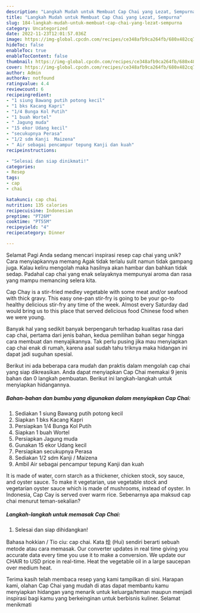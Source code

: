 ```yaml
---
description: "Langkah Mudah untuk Membuat Cap Chai yang Lezat, Sempurna"
title: "Langkah Mudah untuk Membuat Cap Chai yang Lezat, Sempurna"
slug: 184-langkah-mudah-untuk-membuat-cap-chai-yang-lezat-sempurna
category: Uncategorized
date: 2022-11-23T12:01:57.036Z
image: https://img-global.cpcdn.com/recipes/ce348afb9ca264fb/680x482cq70/cap-chai-foto-resep-utama.jpg
hideToc: false
enableToc: true
enableTocContent: false
thumbnail: https://img-global.cpcdn.com/recipes/ce348afb9ca264fb/680x482cq70/cap-chai-foto-resep-utama.jpg
cover: https://img-global.cpcdn.com/recipes/ce348afb9ca264fb/680x482cq70/cap-chai-foto-resep-utama.jpg
author: Admin
authorAv: notfound
ratingvalue: 4.4
reviewcount: 6
recipeingredient:
- "1 siung Bawang putih potong kecil"
- "1 bks Kacang Kapri"
- "1/4 Bunga Kol Putih"
- "1 buah Wortel"
- " Jagung muda"
- "15 ekor Udang kecil"
- "secukupnya Perasa"
- "1/2 sdm Kanji  Maizena"
- " Air sebagai pencampur tepung Kanji dan kuah"
recipeinstructions:

- "Selesai dan siap dinikmati!"
categories:
- Resep
tags:
- cap
- chai

katakunci: cap chai 
nutrition: 135 calories
recipecuisine: Indonesian
preptime: "PT26M"
cooktime: "PT55M"
recipeyield: "4"
recipecategory: Dinner

---
```



Selamat Pagi Anda sedang mencari inspirasi resep cap chai yang unik? Cara menyiapkannya memang Agak tidak terlalu sulit namun tidak gampang juga. Kalau keliru mengolah maka hasilnya akan hambar dan bahkan tidak sedap. Padahal cap chai yang enak selayaknya mempunyai aroma dan rasa yang mampu memancing selera kita.


Cap Chay is a stir-fried medley vegetable with some meat and/or seafood with thick gravy. This easy one-pan stir-fry is going to be your go-to healthy delicious stir-fry any time of the week. Almost every Saturday dad would bring us to this place that served delicious food Chinese food when we were young.

Banyak hal yang sedikit banyak berpengaruh terhadap kualitas rasa dari cap chai, pertama dari jenis bahan, kedua pemilihan bahan segar hingga cara membuat dan menyajikannya. Tak perlu pusing jika mau menyiapkan cap chai enak di rumah, karena asal sudah tahu triknya maka hidangan ini dapat jadi suguhan spesial.


Berikut ini ada beberapa cara mudah dan praktis dalam mengolah cap chai yang siap dikreasikan. Anda dapat menyiapkan Cap Chai memakai 9 jenis bahan dan 0 langkah pembuatan. Berikut ini langkah-langkah untuk menyiapkan hidangannya.

<!--inarticleads1-->

##### Bahan-bahan dan bumbu yang digunakan dalam menyiapkan Cap Chai:

1. Sediakan 1 siung Bawang putih potong kecil
1. Siapkan 1 bks Kacang Kapri
1. Persiapkan 1/4 Bunga Kol Putih
1. Siapkan 1 buah Wortel
1. Persiapkan  Jagung muda
1. Gunakan 15 ekor Udang kecil
1. Persiapkan secukupnya Perasa
1. Sediakan 1/2 sdm Kanji / Maizena
1. Ambil  Air sebagai pencampur tepung Kanji dan kuah


It is made of water, corn starch as a thickener, chicken stock, soy sauce, and oyster sauce. To make it vegetarian, use vegetable stock and vegetarian oyster sauce which is made of mushrooms, instead of oyster. In Indonesia, Cap Cay is served over warm rice. Sebenarnya apa maksud cap chai menurut teman-sekalian? 

<!--inarticleads2-->

##### Langkah-langkah untuk memasak Cap Chai:


1. Selesai dan siap dihidangkan!

Bahasa hokkian / Tio ciu: cap chai. Kata 烩 (Hui) sendiri berarti sebuah metode atau cara memasak. Our converter updates in real time giving you accurate data every time you use it to make a conversion. We update our CHAIR to USD price in real-time. Heat the vegetable oil in a large saucepan over medium heat. 

Terima kasih telah membaca resep yang kami tampilkan di sini. Harapan kami, olahan Cap Chai yang mudah di atas dapat membantu kamu menyiapkan hidangan yang menarik untuk keluarga/teman maupun menjadi inspirasi bagi kamu yang berkeinginan untuk berbisnis kuliner. Selamat menikmati
